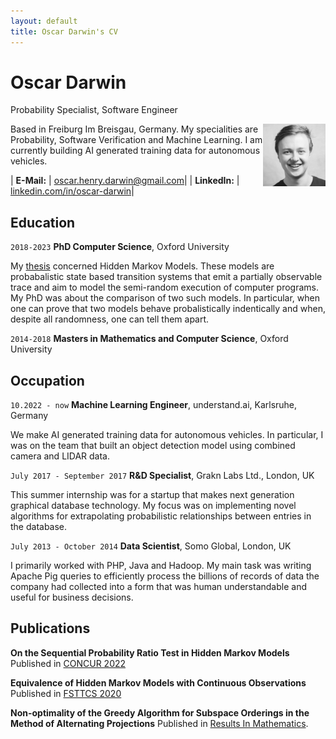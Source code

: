 ```yaml
---
layout: default
title: Oscar Darwin's CV
---
```

<style>
td, th {
   border: none!important;
}
</style>

# Oscar Darwin
Probability Specialist, Software Engineer

<img align="right" src="docs/assets/profile.jpg" width="100" />

Based in Freiburg Im Breisgau, Germany. My specialities are Probability, Software Verification and Machine Learning. I am currently building AI generated training data for autonomous vehicles. 

| __E-Mail:__   | [oscar.henry.darwin@gmail.com](mailto:eralp@eralpkaraduman.com)|
| __LinkedIn:__ | [linkedin.com/in/oscar-darwin](https://www.linkedin.com/in/oscar-darwin-44189076/)|

## Education

`2018-2023` __PhD Computer Science__, Oxford University

My [thesis](https://ora.ox.ac.uk/objects/uuid:b77662da-2fed-4e1b-8a9f-58612f29c692) concerned Hidden Markov Models. These models are probabalistic state based transition systems that emit a partially observable trace and aim to model the semi-random execution of computer programs. My PhD was about the comparison of two such models. In particular, when one can prove that two models behave probalistically indentically and when, despite all randomness, one can tell them apart.

`2014-2018` __Masters in Mathematics and Computer Science__, Oxford University

## Occupation

`10.2022 - now` __Machine Learning Engineer__, understand.ai, Karlsruhe, Germany    

We make AI generated training data for autonomous vehicles. In particular, I was on the team that built an object detection model using combined camera and LIDAR data.

`July 2017 - September 2017` __R&D Specialist__, Grakn Labs Ltd., London, UK  
  
This summer internship was for a startup that makes next generation graphical database technology. My focus was on implementing novel algorithms for extrapolating probabilistic relationships between entries in the database.

`July 2013 - October 2014` __Data Scientist__, Somo Global, London, UK

I primarily worked with PHP, Java and Hadoop. My main task was writing Apache Pig queries to efficiently process the billions of records of data the company had collected into a form that was human understandable and useful for business decisions.

## Publications

__On the Sequential Probability Ratio Test in Hidden Markov Models__  
Published in [CONCUR 2022](https://doi.org/10.4230/LIPIcs.CONCUR.2022.9)

__Equivalence of Hidden Markov Models with Continuous Observations__  
Published in [FSTTCS 2020](https://doi.org/10.4230/LIPIcs.FSTTCS.2020.43)

__Non-optimality of the Greedy Algorithm for Subspace Orderings in the Method of Alternating Projections__   Published in [Results In Mathematics](https://doi.org/10.1007/s00025-017-0721-5).

